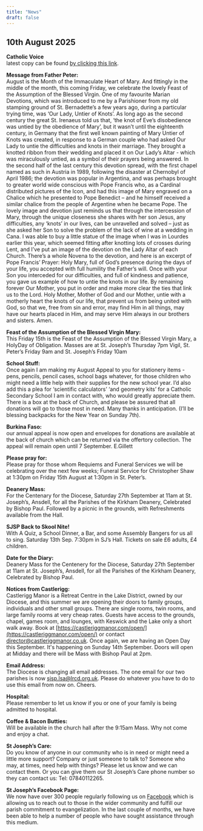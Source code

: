 ```yaml
---
title: "News"
draft: false
---
```

## 10th August 2025

**Catholic Voice**  
latest copy can be found [by clicking this link](https://issuu.com/cathcom/docs/lancaster_july_2025).

**Message from Father Peter:**  
August is the Month of the Immaculate Heart of Mary. And fittingly in the middle of the month, this coming Friday, we celebrate the lovely Feast of the Assumption of the Blessed Virgin. One of my favourite Marian Devotions, which was introduced to me by a Parishioner from my old stamping ground of St. Bernadette’s a few years ago, during a particular trying time, was ‘Our Lady, Untier of Knots’. As long ago as the second century the great St. Irenaeus told us that, ‘the knot of Eve’s disobedience was untied by the obedience of Mary’, but it wasn’t until the eighteenth century, in Germany that the first well known painting of Mary Untier of Knots was created, in response to a German couple who had asked Our Lady to untie the difficulties and knots in their marriage. They brought a knotted ribbon from their wedding and placed it on Our Lady’s Altar - which was miraculously untied, as a symbol of their prayers being answered. In the second half of the last century this devotion spread, with the first chapel named as such in Austria in 1989, following the disaster at Chernobyl of April 1986; the devotion was popular in Argentina, and was perhaps brought to greater world wide conscious with Pope Francis who, as a Cardinal distributed pictures of the Icon, and had this image of Mary engraved on a Chalice which he presented to Pope Benedict – and he himself received a similar chalice from the people of Argentine when he became Pope. The lovely image and devotion just reminds us that through the intercession of Mary, through the unique closeness she shares with her son Jesus, any difficulties, any ‘knots’ in our lives, can be unravelled and solved – just as she asked her Son to solve the problem of the lack of wine at a wedding in Cana. I was able to buy a little statue of the image when I was in Lourdes earlier this year, which seemed fitting after knotting lots of crosses during Lent, and I’ve put an image of the devotion on the Lady Altar of each Church. There’s a whole Novena to the devotion, and here is an excerpt of Pope Francis’ Prayer: Holy Mary, full of God’s presence during the days of your life, you accepted with full humility the Father’s will. Once with your Son you interceded for our difficulties, and full of kindness and patience, you gave us example of how to untie the knots in our life. By remaining forever Our Mother, you put in order and make more clear the ties that link us to the Lord. Holy Mother, Mother of God and our Mother, untie with a motherly heart the knots of our life, that prevent us from being united with God, so that we, free from sin and error, may find Him in all things, may have our hearts placed in Him, and may serve Him always in our brothers and sisters. Amen.  

**Feast of the Assumption of the Blessed Virgin Mary:**  
This Friday 15th is the Feast of the Assumption of the Blessed Virgin Mary, a HolyDay of Obligation. Masses are at St. Joseph’s Thursday 7pm Vigil, St. Peter’s Friday 9am and St. Joseph’s Friday 10am

**School Stuff:**  
Once again I am making my August Appeal to you for stationery items - pens, pencils, pencil cases, school bags whatever, for those children who might need a little help with their supplies for the new school year. I’d also add this a plea for ‘scientific calculators’ ‘and geometry kits’ for a Catholic Secondary School I am in contact with, who would greatly appreciate them. There is a box at the back of Church, and please be assured that all donations will go to those most in need. Many thanks in anticipation. (I’ll be blessing backpacks for the New Year on Sunday 7th).

**Burkina Faso:**  
our annual appeal is now open and envelopes for donations are available at the back of church which can be returned via the offertory collection. The appeal will remain open until 7 September. E.Gillett

**Please pray for:**  
Please pray for those whom Requiems and Funeral Services we will be celebrating over the next few weeks; Funeral Service for Christopher Shaw at 1:30pm on Friday 15th August at 1:30pm in St. Peter’s.

**Deanery Mass:**  
For the Centenary for the Diocese, Saturday 27th September at 11am at St. Joseph’s, Ansdell, for all the Parishes of the Kirkham Deanery, Celebrated by Bishop Paul.  Followed by a picnic in the grounds, with Refreshments available from the Hall.

**SJSP Back to Skool Nite!**  
With A Quiz, a School Dinner, a Bar, and some Assembly Bangers for us all to sing.  Saturday 13th Sep. 7:30pm in SJ’s Hall. Tickets on sale £6 adults, £4 children.

**Date for the Diary:**  
Deanery Mass for the Centenery for the Diocese, Saturday 27th September at 11am at St. Joseph’s, Ansdell, for all the Parishes of the Kirkham Deanery, Celebrated by Bishop Paul.

**Notices from Castlerigg:**  
Castlerigg Manor is a Retreat Centre in the Lake District, owned by our Diocese, and this summer we are opening their doors to family groups, individuals and other small groups. There are single rooms, twin rooms, and large family rooms at very cheap rates. Guests have access to the grounds, chapel, games room, and lounges, with Keswick and the Lake only a short walk away. Book at [https://castleriggmanor.com/open/](https://castleriggmanor.com/open/) or contact [director@castleriggmanor.co.uk](mailto:director@castleriggmanor.co.uk). Once again, we are having an Open Day this September. It's happening on Sunday 14th September. Doors will open at Midday and there will be Mass with Bishop Paul at 2pm.  

**Email Address:**  
The Diocese is changing all email addresses. The one email for our two parishes is now [sjsp.lsa@lrcd.org.uk](mailto:sjsp.lsa@lrcd.org.uk). Please do whatever you have to do to use this email from now on. Cheers.  

**Hospital:**  
Please remember to let us know if you or one of your family is being admitted to hospital.

**Coffee & Bacon Butties:**  
Will be available in the church hall after the 9:15am Mass. Why not come and enjoy a chat.

**St Joseph’s Care:**  
Do you know of anyone in our community who is in need or might need a little more support? Company or just someone to talk to? Someone who may, at times, need help with things? Please let us know and we can contact them. Or you can give them our St Joseph’s Care phone number so they can contact us: Tel: 07840112265.

**St Joseph’s Facebook Page:**  
We now have over 300 people regularly following us on [Facebook](https://www.facebook.com/pages/St-Josephs-Roman-Catholic-Church-Ansdell/230000653837017) which is allowing us to reach out to those in the wider community and fulfill our parish commitment to evangelization. In the last couple of months, we have been able to help a number of people who have sought assistance through this medium.

